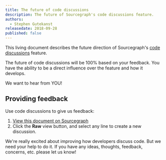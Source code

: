 ```yaml
---
title: The future of code discussions
description: The future of Sourcegraph's code discussions feature.
authors:
  - Stephen Gutekanst
releasedate: 2018-09-28
published: false
---
```


This living document describes the future direction of Sourcegraph's [code discussions](code-discussions.md) feature.

The future of code discussions will be 100% based on your feedback. You have the ability to be a direct influence over the feature and how it develops.

We want to hear from YOU!

## Providing feedback

Use code discussions to give us feedback:

1. [View this document on Sourcegraph](https://sourcegraph.com/github.com/sourcegraph/about/-/blob/projects/code-discussions-future.md#tab=discussions)
2. Click the **Raw** view button, and select any line to create a new discussion.

We're really excited about improving how developers discuss code. But we need your help to do it. If you have any ideas, thoughts, feedback, concerns, etc. please let us know!
